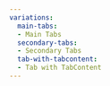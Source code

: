 ```yaml
---
variations:
  main-tabs:
  - Main Tabs
  secondary-tabs:
  - Secondary Tabs
  tab-with-tabcontent:
  - Tab with TabContent
---
```


